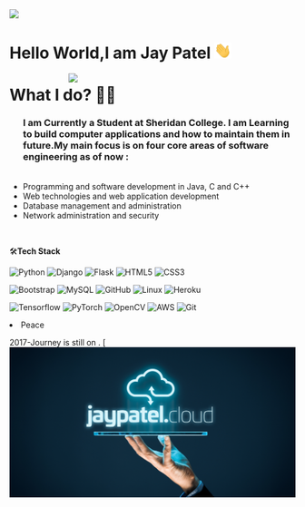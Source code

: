 <img src="https://github.com/ashutosh1919/ashutosh1919/blob/master/linkedin_banner.png" />

<h1>Hello World,I am Jay Patel </a><img src="https://raw.githubusercontent.com/ABSphreak/ABSphreak/master/gifs/Hi.gif" width="30px"></h1>

<img align='right' src="https://github.com/rajaprerak/rajaprerak/raw/master/developer.gif" width="400" />
<h1>What I do? 👨‍💻</h1>



<ul> 
<h3>I am Currently a Student at Sheridan College. I am Learning to build computer applications and how to maintain them in future.My main focus is on four core areas of software engineering as of now :</h3>
</br>
<li>Programming and software development in Java, C and C++</li>
<li>Web technologies and web application development</li>
<li>Database management and administration</li>
<li>Network administration and security</li>
</ul>
</br>

🛠**Tech Stack**
</br>

![Python](https://img.shields.io/badge/-Python-000000?style=flat&logo=python)
![Django](https://img.shields.io/badge/-Django-000000?style=flat&logo=Django)
![Flask](https://img.shields.io/badge/-Flask-000000?style=flat&logo=Flask)
![HTML5](https://img.shields.io/badge/-HTML5-000000?style=flat&logo=HTML5)
![CSS3](https://img.shields.io/badge/-CSS3-000000?style=flat&logo=CSS3)

![Bootstrap](https://img.shields.io/badge/-Bootstrap-000000?style=flat&logo=bootstrap)
![MySQL](https://img.shields.io/badge/-MySQL-000000?style=flat&logo=MySQL)
![GitHub](https://img.shields.io/badge/-GitHub-000000?style=flat&logo=github&logoColor=FFFFFF)
![Linux](https://img.shields.io/badge/-Linux-000000?style=flat&logo=linux&logoColor=FCC624)
![Heroku](https://img.shields.io/badge/-Heroku-000000?style=flat&logo=heroku)

![Tensorflow](https://img.shields.io/badge/-Tensorflow-000000?style=flat&logo=tensorflow)
![PyTorch](https://img.shields.io/badge/-PyTorch-000000?style=flat&logo=pytorch)
![OpenCV](https://img.shields.io/badge/-OpenCV-000000?style=flat&logo=opencv)
![AWS](https://img.shields.io/badge/AWS-000000?style=flat-square&logo=amazon-aws)
![Git](https://img.shields.io/badge/-Git-000000?style=flat&logo=git&logoColor=F05032)

<li> Peace </li>

2017-Journey is still on . 
[![Stargazers over time](https://github.com/IDebugErrors/TerminalPortfolio/blob/gh-pages/jay.png?raw=true)




